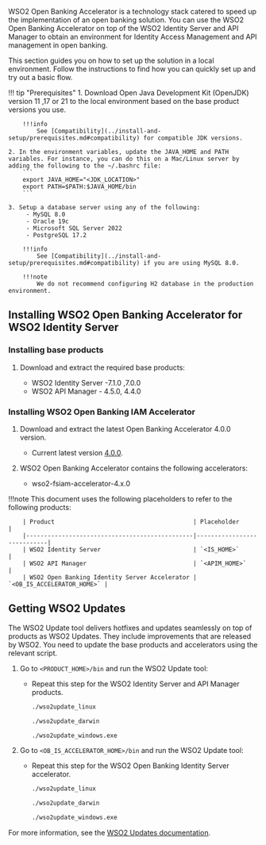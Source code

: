 WSO2 Open Banking Accelerator is a technology stack catered to speed up the implementation of an open banking solution. 
You can use the WSO2 Open Banking Accelerator on top of the WSO2 Identity Server and API Manager to obtain an environment for Identity Access Management and API management in open banking. 

This section guides you on how to set up the solution in a local environment. Follow the instructions to find how you 
can quickly set up and try out a basic flow.

!!! tip "Prerequisites"
    1. Download Open Java Development Kit (OpenJDK) version 11 ,17 or 21 to the local environment based on the base product versions you use.

        !!!info
            See [Compatibility](../install-and-setup/prerequisites.md#compatibility) for compatible JDK versions.

    2. In the environment variables, update the JAVA_HOME and PATH variables. For instance, you can do this on a Mac/Linux server by adding the following to the ~/.bashrc file:
        ```
        export JAVA_HOME="<JDK_LOCATION>"
        export PATH=$PATH:$JAVA_HOME/bin
        ```
    
    3. Setup a database server using any of the following:
         - MySQL 8.0
         - Oracle 19c
         - Microsoft SQL Server 2022
         - PostgreSQL 17.2
         
        !!!info
            See [Compatibility](../install-and-setup/prerequisites.md#compatibility) if you are using MySQL 8.0.

        !!!note
            We do not recommend configuring H2 database in the production environment.

## Installing WSO2 Open Banking Accelerator for WSO2 Identity Server

### Installing base products

1. Download and extract the required base products:

    - WSO2 Identity Server -7.1.0 ,7.0.0
    - WSO2 API Manager - 4.5.0, 4.4.0

### Installing WSO2 Open Banking IAM Accelerator
1. Download and extract the latest Open Banking Accelerator 4.0.0 version. 

    - Current latest version [4.0.0](https://github.com/wso2/financial-services-accelerator/releases/download/v4.0.0/wso2-fsiam-accelerator-4.0.0.zip).
              
2. WSO2 Open Banking Accelerator contains the following accelerators:
   
    - wso2-fsiam-accelerator-4.x.0
    

!!!note 
    This document uses the following placeholders to refer to the following products:
        
        | Product                                       | Placeholder                |
        |-----------------------------------------------|----------------------------|
        | WSO2 Identity Server                          | `<IS_HOME>`                |
        | WSO2 API Manager                              | `<APIM_HOME>`              |
        | WSO2 Open Banking Identity Server Accelerator | `<OB_IS_ACCELERATOR_HOME>` |

## Getting WSO2 Updates

The WSO2 Update tool delivers hotfixes and updates seamlessly on top of products as WSO2 Updates. They include 
improvements that are released by WSO2. You need to update the base products and accelerators using the relevant script.

1. Go to `<PRODUCT_HOME>/bin` and run the WSO2 Update tool:

    - Repeat this step for the WSO2 Identity Server and API Manager products.
    
        ```bash tab='On Linux'
        ./wso2update_linux 
        ```
        
        ```bash tab='On Mac'
        ./wso2update_darwin
        ```
        
        ```bash tab='On Windows'
        ./wso2update_windows.exe
        ```

2. Go to `<OB_IS_ACCELERATOR_HOME>/bin` and run the WSO2 Update tool:

    - Repeat this step for the WSO2 Open Banking Identity Server accelerator.

        ```bash tab='On Linux'
        ./wso2update_linux 
        ```
        
        ```bash tab='On Mac'
        ./wso2update_darwin
        ```
        
        ```bash tab='On Windows'
        ./wso2update_windows.exe
        ```
   
For more information, see the [WSO2 Updates documentation](https://updates.docs.wso2.com/en/latest/updates/overview/).
